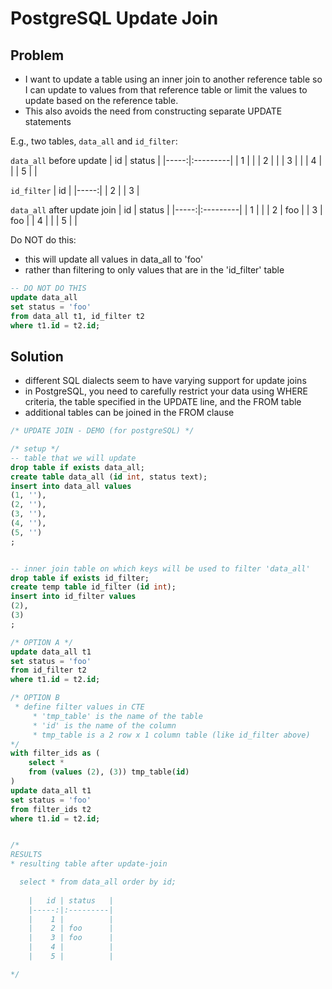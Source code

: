 # PostgreSQL Update Join

## Problem

* I want to update a table using an inner join to another reference table so I can update to values from that reference table or limit the values to update based on the reference table.
* This also avoids the need from constructing separate UPDATE statements


E.g., two tables, `data_all` and `id_filter`:

`data_all` before update
|   id | status   |
|-----:|:---------|
|    1 |          |
|    2 |          |
|    3 |          |
|    4 |          |
|    5 |          |


`id_filter`
|   id |
|-----:|
|    2 |
|    3 |


`data_all` after update join
|   id | status   |
|-----:|:---------|
|    1 |          |
|    2 | foo      |
|    3 | foo      |
|    4 |          |
|    5 |          |


Do NOT do this:
* this will update all values in data_all to 'foo'
* rather than filtering to only values that are in the 'id_filter' table

```sql
-- DO NOT DO THIS
update data_all
set status = 'foo'
from data_all t1, id_filter t2
where t1.id = t2.id;
```

## Solution
* different SQL dialects seem to have varying support for update joins
* in PostgreSQL, you need to carefully restrict your data using WHERE criteria, the table specified in the UPDATE line, and the FROM table
* additional tables can be joined in the FROM clause

```sql
/* UPDATE JOIN - DEMO (for postgreSQL) */

/* setup */
-- table that we will update
drop table if exists data_all;
create table data_all (id int, status text);
insert into data_all values 
(1, ''), 
(2, ''),
(3, ''),
(4, ''),
(5, '')
;


-- inner join table on which keys will be used to filter 'data_all'
drop table if exists id_filter;
create temp table id_filter (id int);
insert into id_filter values 
(2),
(3)
;

/* OPTION A */
update data_all t1
set status = 'foo'
from id_filter t2
where t1.id = t2.id;

/* OPTION B 
 * define filter values in CTE
     * 'tmp_table' is the name of the table
     * 'id' is the name of the column
     * tmp_table is a 2 row x 1 column table (like id_filter above)
*/
with filter_ids as (
    select * 
    from (values (2), (3)) tmp_table(id)
)
update data_all t1
set status = 'foo'
from filter_ids t2
where t1.id = t2.id;


/*
RESULTS
* resulting table after update-join

  select * from data_all order by id; 
  
    |   id | status   |
    |-----:|:---------|
    |    1 |          |
    |    2 | foo      |
    |    3 | foo      |
    |    4 |          |
    |    5 |          |

*/
```
